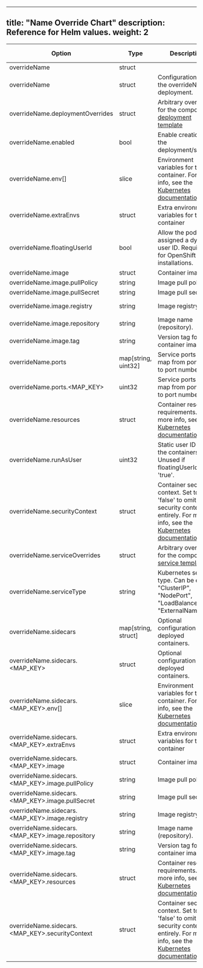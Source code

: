 
---
title: "Name Override Chart"
description: Reference for Helm values.
weight: 2
---

|Option|Type|Description|Default Value|
|------|----|-----------|-------------|
|overrideName|struct|| |
|overrideName|struct|Configuration for the overrideName deployment.| |
|overrideName.deploymentOverrides|struct|Arbitrary overrides for the component's [deployment template](https://kubernetes.io/docs/reference/kubernetes-api/workload-resources/deployment-v1/)| |
|overrideName.enabled|bool|Enable creation of the deployment/service.|true|
|overrideName.env[]|slice|Environment variables for the container. For more info, see the [Kubernetes documentation](https://kubernetes.io/docs/reference/generated/kubernetes-api/v1.26/#envvarsource-v1-core).|null|
|overrideName.extraEnvs|struct|Extra environment variables for the container| |
|overrideName.floatingUserId|bool|Allow the pod to be assigned a dynamic user ID. Required for OpenShift installations.|false|
|overrideName.image|struct|Container image.| |
|overrideName.image.pullPolicy|string|Image pull policy.|IfNotPresent|
|overrideName.image.pullSecret|string|Image pull secret.| |
|overrideName.image.registry|string|Image registry.|quay.io/solo-io|
|overrideName.image.repository|string|Image name (repository).|painter|
|overrideName.image.tag|string|Version tag for the container image.| |
|overrideName.ports|map[string, uint32]|Service ports as a map from port name to port number.|{}|
|overrideName.ports.<MAP_KEY>|uint32|Service ports as a map from port name to port number.| |
|overrideName.resources|struct|Container resource requirements. For more info, see the [Kubernetes documentation](https://kubernetes.io/docs/reference/generated/kubernetes-api/v1.26/#resourcerequirements-v1-core).| |
|overrideName.runAsUser|uint32|Static user ID to run the containers as. Unused if floatingUserId is 'true'.|10101|
|overrideName.securityContext|struct|Container security context. Set to 'false' to omit the security context entirely. For more info, see the [Kubernetes documentation](https://kubernetes.io/docs/reference/generated/kubernetes-api/v1.26/#securitycontext-v1-core).| |
|overrideName.serviceOverrides|struct|Arbitrary overrides for the component's [service template](https://kubernetes.io/docs/reference/kubernetes-api/service-resources/service-v1/).| |
|overrideName.serviceType|string|Kubernetes service type. Can be either "ClusterIP", "NodePort", "LoadBalancer", or "ExternalName".| |
|overrideName.sidecars|map[string, struct]|Optional configuration for the deployed containers.|{}|
|overrideName.sidecars.<MAP_KEY>|struct|Optional configuration for the deployed containers.| |
|overrideName.sidecars.<MAP_KEY>.env[]|slice|Environment variables for the container. For more info, see the [Kubernetes documentation](https://kubernetes.io/docs/reference/generated/kubernetes-api/v1.26/#envvarsource-v1-core).| |
|overrideName.sidecars.<MAP_KEY>.extraEnvs|struct|Extra environment variables for the container| |
|overrideName.sidecars.<MAP_KEY>.image|struct|Container image.| |
|overrideName.sidecars.<MAP_KEY>.image.pullPolicy|string|Image pull policy.| |
|overrideName.sidecars.<MAP_KEY>.image.pullSecret|string|Image pull secret.| |
|overrideName.sidecars.<MAP_KEY>.image.registry|string|Image registry.| |
|overrideName.sidecars.<MAP_KEY>.image.repository|string|Image name (repository).| |
|overrideName.sidecars.<MAP_KEY>.image.tag|string|Version tag for the container image.| |
|overrideName.sidecars.<MAP_KEY>.resources|struct|Container resource requirements. For more info, see the [Kubernetes documentation](https://kubernetes.io/docs/reference/generated/kubernetes-api/v1.26/#resourcerequirements-v1-core).| |
|overrideName.sidecars.<MAP_KEY>.securityContext|struct|Container security context. Set to 'false' to omit the security context entirely. For more info, see the [Kubernetes documentation](https://kubernetes.io/docs/reference/generated/kubernetes-api/v1.26/#securitycontext-v1-core).| |
